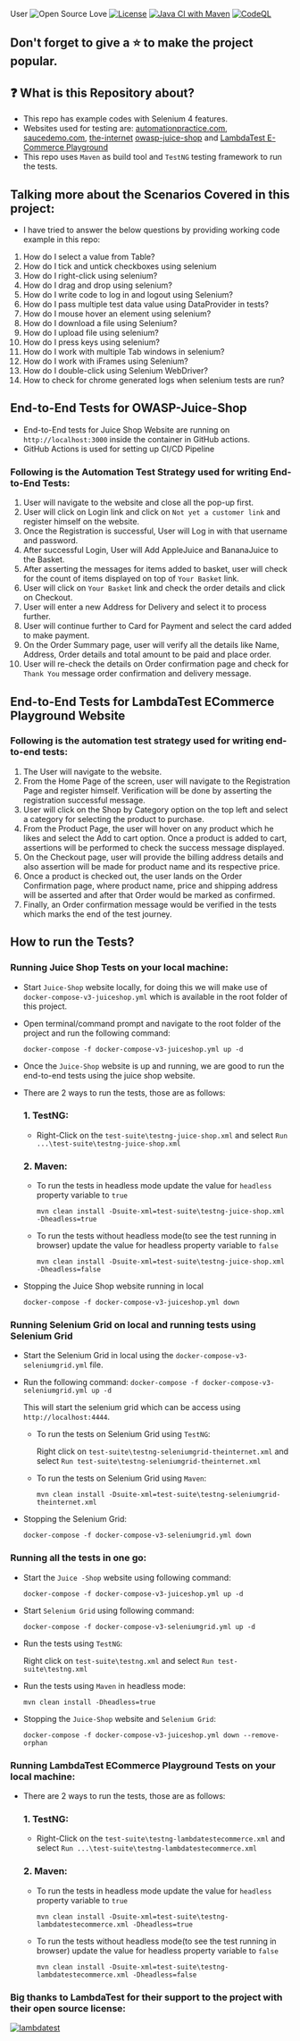 User
![Open Source Love](https://badges.frapsoft.com/os/v1/open-source.svg?v=103)
[![License](https://img.shields.io/badge/License-Apache%202.0-blue.svg)](https://opensource.org/licenses/Apache-2.0)
[![Java CI with Maven](https://github.com/mfaisalkhatri/selenium4poc/actions/workflows/maven.yml/badge.svg)](https://github.com/mfaisalkhatri/selenium4poc/actions/workflows/maven.yml)
[![CodeQL](https://github.com/mfaisalkhatri/selenium4poc/actions/workflows/codeql-analysis.yml/badge.svg)](https://github.com/mfaisalkhatri/selenium4poc/actions/workflows/codeql-analysis.yml)

## Don't forget to give a :star: to make the project popular.

## :question: What is this Repository about?

- This repo has example codes with Selenium 4 features.
- Websites used for testing are: [automationpractice.com](http://automationpractice.com/index.php), [saucedemo.com](https://www.saucedemo.com),
  [the-internet](http://the-internet.herokuapp.com/) [owasp-juice-shop](https://github.com/juice-shop/juice-shop)
  and [LambdaTest E-Commerce Playground](https://ecommerce-playground.lambdatest.io/)
- This repo uses `Maven` as build tool and `TestNG` testing framework to run the tests.

## Talking more about the Scenarios Covered in this project:

- I have tried to answer the below questions by providing working code example in this repo:

1. How do I select a value from Table?
2. How do I tick and untick checkboxes using selenium
3. How do I right-click using selenium?
4. How do I drag and drop using selenium?
5. How do I write code to log in and logout using Selenium?
6. How do I pass multiple test data value using DataProvider in tests?
7. How do I mouse hover an element using selenium?
8. How do I download a file using Selenium?
9. How do I upload file using selenium?
10. How do I press keys using selenium?
11. How do I work with multiple Tab windows in selenium?
12. How do I work with iFrames using Selenium?
13. How do I double-click using Selenium WebDriver?
14. How to check for chrome generated logs when selenium tests are run?





## End-to-End Tests for OWASP-Juice-Shop

- End-to-End tests for Juice Shop Website are running on `http://localhost:3000` inside the container in GitHub actions.
- GitHub Actions is used for setting up CI/CD Pipeline

### Following is the Automation Test Strategy used for writing End-to-End Tests:

1. User will navigate to the website and close all the pop-up first.
2. User will click on Login link and click on `Not yet a customer link` and register himself on the website.
3. Once the Registration is successful, User will Log in with that username and password.
4. After successful Login, User will Add AppleJuice and BananaJuice to the Basket.
5. After asserting the messages for items added to basket, user will check for the count of items displayed on top
   of `Your Basket` link.
6. User will click on `Your Basket` link and check the order details and click on Checkout.
7. User will enter a new Address for Delivery and select it to process further.
8. User will continue further to Card for Payment and select the card added to make payment.
9. On the Order Summary page, user will verify all the details like Name, Address, Order details and total amount to be
   paid and place order.
10. User will re-check the details on Order confirmation page and check for `Thank You` message order confirmation and
    delivery message.

## End-to-End Tests for LambdaTest ECommerce Playground Website

### Following is the automation test strategy used for writing end-to-end tests:

1. The User will navigate to the website.
2. From the Home Page of the screen, user will navigate to the Registration Page and register himself. Verification will
   be done by asserting the registration successful message.
3. User will click on the Shop by Category option on the top left and select a category for selecting the product to
   purchase.
4. From the Product Page, the user will hover on any product which he likes and select the Add to cart option. Once a
   product is added to cart, assertions will be performed to check the success message displayed.
5. On the Checkout page, user will provide the billing address details and also assertion will be made for product name
   and its respective price.
6. Once a product is checked out, the user lands on the Order Confirmation page, where product name, price and shipping
   address will be asserted and after that Order would be marked as confirmed.
7. Finally, an Order confirmation message would be verified in the tests which marks the end of the test journey.

## How to run the Tests?

### Running Juice Shop Tests on your local machine:

- Start `Juice-Shop` website locally, for doing this we will make use of `docker-compose-v3-juiceshop.yml` which is
  available in the root folder of this project.
- Open terminal/command prompt and navigate to the root folder of the project and run the following command:

  `docker-compose -f docker-compose-v3-juiceshop.yml up -d`

- Once the `Juice-Shop` website is up and running, we are good to run the end-to-end tests using the juice shop website.
- There are 2 ways to run the tests, those are as follows:
  ### 1. TestNG:
    - Right-Click on the `test-suite\testng-juice-shop.xml` and select `Run ...\test-suite\testng-juice-shop.xml`
  ### 2. Maven:
    - To run the tests in headless mode update the value for `headless` property variable to `true`

      `mvn clean install -Dsuite-xml=test-suite\testng-juice-shop.xml -Dheadless=true`

    - To run the tests without headless mode(to see the test running in browser) update the value for headless property
      variable to
      `false`

      `mvn clean install -Dsuite-xml=test-suite\testng-juice-shop.xml -Dheadless=false`


- Stopping the Juice Shop website running in local

  `docker-compose -f docker-compose-v3-juiceshop.yml down`

### Running Selenium Grid on local and running tests using Selenium Grid

- Start the Selenium Grid in local using the `docker-compose-v3-seleniumgrid.yml` file.
- Run the following command:
  `docker-compose -f docker-compose-v3-seleniumgrid.yml up -d`

  This will start the selenium grid which can be access using `http://localhost:4444`.

    - To run the tests on Selenium Grid using `TestNG`:

      Right click on `test-suite\testng-seleniumgrid-theinternet.xml` and
      select `Run test-suite\testng-seleniumgrid-theinternet.xml`

    - To run the tests on Selenium Grid using `Maven`:

      `mvn clean install -Dsuite-xml=test-suite\testng-seleniumgrid-theinternet.xml`

- Stopping the Selenium Grid:

  `docker-compose -f docker-compose-v3-seleniumgrid.yml down`

### Running all the tests in one go:

- Start the `Juice -Shop` website using following command:

  `docker-compose -f docker-compose-v3-juiceshop.yml up -d`

- Start `Selenium Grid` using following command:

  `docker-compose -f docker-compose-v3-seleniumgrid.yml up -d`

- Run the tests using `TestNG`:

  Right click on `test-suite\testng.xml` and select `Run test-suite\testng.xml`

- Run the tests using `Maven` in headless mode:

  `mvn clean install -Dheadless=true`

- Stopping the `Juice-Shop` website and `Selenium Grid`:

  `docker-compose -f docker-compose-v3-juiceshop.yml down --remove-orphan`

### Running LambdaTest ECommerce Playground Tests on your local machine:

- There are 2 ways to run the tests, those are as follows:

  ### 1. TestNG:
    - Right-Click on the `test-suite\testng-lambdatestecommerce.xml` and
      select `Run ...\test-suite\testng-lambdatestecommerce.xml`

  ### 2. Maven:
    - To run the tests in headless mode update the value for `headless` property variable to `true`

      `mvn clean install -Dsuite-xml=test-suite\testng-lambdatestecommerce.xml -Dheadless=true`

    - To run the tests without headless mode(to see the test running in browser) update the value for headless property
      variable to
      `false`

      `mvn clean install -Dsuite-xml=test-suite\testng-lambdatestecommerce.xml -Dheadless=false`



### Big thanks to **LambdaTest** for their support to the project with their open source license:

<a href="http://www.lambdatest.com?fp_ref=faisal58" target="_blank" style="outline:none;border:none;"><img src="https://d2gdx5nv84sdx2.cloudfront.net/uploads/n3ufe5o3/marketing_asset/banner/6476/728_x_90.png" alt="lambdatest" border="0"/></a>
